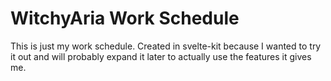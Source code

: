 # WitchyAria Work Schedule
This is just my work schedule. Created in svelte-kit because I wanted to try it out and will probably expand it later to actually use the features it gives me. 